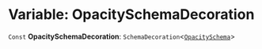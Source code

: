 # Variable: OpacitySchemaDecoration

`Const` **OpacitySchemaDecoration**: `SchemaDecoration`<[`OpacitySchema`](/auto-docs/core/types/OpacitySchema.md)>
